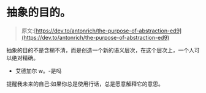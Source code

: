 # 抽象的目的。

> 原文:[https://dev.to/antonrich/the-purpose-of-abstraction-ed9](https://dev.to/antonrich/the-purpose-of-abstraction-ed9)

抽象的目的不是含糊不清，而是创造一个新的语义层次，在这个层次上，一个人可以绝对精确。

*   艾德加尔 w。-是吗

提醒我未来的自己:如果你总是使用行话，总是愿意解释它的意思。